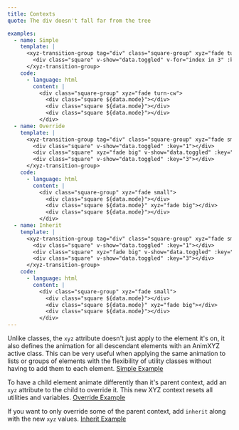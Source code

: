 ```yaml
---
title: Contexts
quote: The div doesn't fall far from the tree

examples:
  - name: Simple
    template: |
      <xyz-transition-group tag="div" class="square-group" xyz="fade turn-cw" v-on="data.listeners">
        <div class="square" v-show="data.toggled" v-for="index in 3" :key="index"></div>
      </xyz-transition-group>
    code:
      - language: html
        content: |
          <div class="square-group" xyz="fade turn-cw">
            <div class="square ${data.mode}"></div>
            <div class="square ${data.mode}"></div>
            <div class="square ${data.mode}"></div>
          </div>
  - name: Override
    template: |
      <xyz-transition-group tag="div" class="square-group" xyz="fade small" v-on="data.listeners">
        <div class="square" v-show="data.toggled" :key="1"></div>
        <div class="square" xyz="fade big" v-show="data.toggled" :key="2"></div>
        <div class="square" v-show="data.toggled" :key="3"></div>
      </xyz-transition-group>
    code:
      - language: html
        content: |
          <div class="square-group" xyz="fade small">
            <div class="square ${data.mode}"></div>
            <div class="square ${data.mode}" xyz="fade big"></div>
            <div class="square ${data.mode}"></div>
          </div>
  - name: Inherit
    template: |
      <xyz-transition-group tag="div" class="square-group" xyz="fade small" v-on="data.listeners">
        <div class="square" v-show="data.toggled" :key="1"></div>
        <div class="square" xyz="fade big" v-show="data.toggled" :key="2"></div>
        <div class="square" v-show="data.toggled" :key="3"></div>
      </xyz-transition-group>
    code:
      - language: html
        content: |
          <div class="square-group" xyz="fade small">
            <div class="square ${data.mode}"></div>
            <div class="square ${data.mode}" xyz="fade big"></div>
            <div class="square ${data.mode}"></div>
          </div>
---
```


Unlike classes, the `xyz` attribute doesn't just apply to the element it's on, it also defines the animation for all descendant elements with an AnimXYZ active class. This can be very useful when applying the same animation to lists or groups of elements with the flexibility of utility classes without having to add them to each element. [Simple Example](?example=Simple#contexts)

To have a child element animate differently than it's parent context, add an `xyz` attribute to the child to override it. This new XYZ context resets all utilities and variables. [Override Example](?example=Override#contexts)

If you want to only override some of the parent context, add `inherit` along with the new `xyz` values. [Inherit Example](?example=Inherit#contexts)
